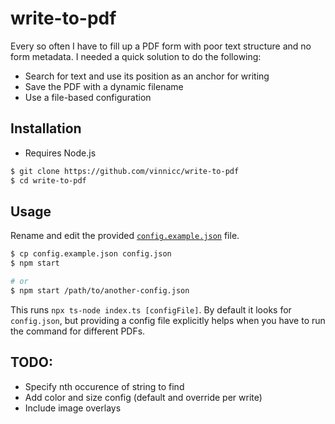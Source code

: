 # write-to-pdf

Every so often I have to fill up a PDF form with poor text structure and no form metadata. I needed a quick solution to do the following:

- Search for text and use its position as an anchor for writing
- Save the PDF with a dynamic filename
- Use a file-based configuration

## Installation

- Requires Node.js

```sh
$ git clone https://github.com/vinnicc/write-to-pdf
$ cd write-to-pdf
```

## Usage

Rename and edit the provided [`config.example.json`](config.example.json) file.

```sh
$ cp config.example.json config.json
$ npm start

# or
$ npm start /path/to/another-config.json
```

This runs `npx ts-node index.ts [configFile]`. By default it looks for `config.json`, but providing a config file explicitly helps when you have to run the command for different PDFs.

## TODO:

- Specify nth occurence of string to find
- Add color and size config (default and override per write)
- Include image overlays
